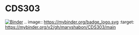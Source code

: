 # CDS303
[![Binder](https://mybinder.org/badge_logo.svg)](https://mybinder.org/v2/gh/maryshabon/CDS303/main)
.. image:: https://mybinder.org/badge_logo.svg
 :target: https://mybinder.org/v2/gh/maryshabon/CDS303/main
